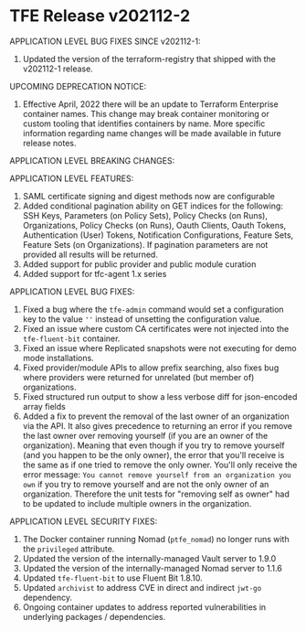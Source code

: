 # TFE Release v202112-2


APPLICATION LEVEL BUG FIXES SINCE v202112-1:

1. Updated the version of the terraform-registry that shipped with the v202112-1 release.

UPCOMING DEPRECATION NOTICE:

1. Effective April, 2022 there will be an update to Terraform Enterprise container names. This change may break container monitoring or custom tooling that identifies containers by name. More specific information regarding name changes will be made available in future release notes.


APPLICATION LEVEL BREAKING CHANGES:


APPLICATION LEVEL FEATURES:
1. SAML certificate signing and digest methods now are configurable
1. Added conditional pagination ability on GET indices for the following: SSH Keys, Parameters (on Policy Sets), Policy Checks (on Runs), Organizations, Policy Checks (on Runs), Oauth Clients, Oauth Tokens, Authentication (User) Tokens, Notification Configurations, Feature Sets, Feature Sets (on Organizations). If pagination parameters are not provided all results will be returned.
1. Added support for public provider and public module curation
1. Added support for tfc-agent 1.x series

APPLICATION LEVEL BUG FIXES:
1. Fixed a bug where the `tfe-admin` command would set a configuration key to the value `''` instead of unsetting the configuration value.
1. Fixed an issue where custom CA certificates were not injected into the `tfe-fluent-bit` container.
1. Fixed an issue where Replicated snapshots were not executing for demo mode installations.
1. Fixed provider/module APIs to allow prefix searching, also fixes bug where providers were returned for unrelated (but member of) organizations.
1. Fixed structured run output to show a less verbose diff for json-encoded array fields
1. Added a fix to prevent the removal of the last owner of an organization via the API. It also gives precedence to returning an error if you remove the last owner over removing yourself (if you are an owner of the organization). Meaning that even though if you try to remove yourself (and you happen to be the only owner), the error that you'll receive is the same as if one tried to remove the only owner. You'll only receive the error message: `You cannot remove yourself from an organization you own` if you try to remove yourself and are not the only owner of an organization.  Therefore the unit tests for "removing self as owner" had to be updated to include multiple owners in the organization. 


APPLICATION LEVEL SECURITY FIXES:
1. The Docker container running Nomad (`ptfe_nomad`) no longer runs with the `privileged` attribute.
1. Updated the version of the internally-managed Vault server to 1.9.0
1. Updated the version of the internally-managed Nomad server to 1.1.6
1. Updated `tfe-fluent-bit` to use Fluent Bit 1.8.10.
1. Updated `archivist` to address CVE in direct and indirect `jwt-go` dependency.
1. Ongoing container updates to address reported vulnerabilities in underlying packages / dependencies.

